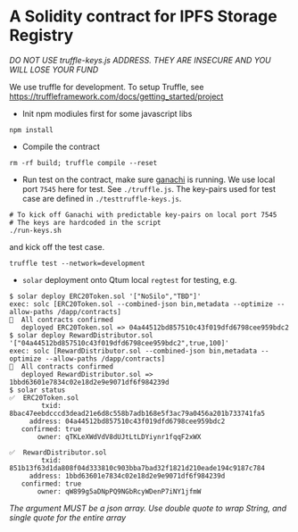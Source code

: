 # A Solidity contract for IPFS Storage Registry

*DO NOT USE truffle-keys.js ADDRESS. THEY ARE INSECURE AND YOU
WILL LOSE YOUR FUND*

We use truffle for development. To setup Truffle,
see https://truffleframework.com/docs/getting_started/project

* Init npm modiules first for some javascript libs
```
npm install
```

* Compile the contract
```
rm -rf build; truffle compile --reset
```

* Run test on the contract, make sure [ganachi](https://github.com/matr1xc0in/ganache-cli/tree/dockerize-it) is running. We use
local port `7545` here for test. See `./truffle.js`. The key-pairs used for test
case are defined in `./testtruffle-keys.js`.
```
# To kick off Ganachi with predictable key-pairs on local port 7545
# The keys are hardcoded in the script
./run-keys.sh
```
and kick off the test case.
```
truffle test --network=development
```

* `solar` deployment onto Qtum local `regtest` for testing, e.g.
```
$ solar deploy ERC20Token.sol '["NoSilo","TBD"]'
exec: solc [ERC20Token.sol --combined-json bin,metadata --optimize --allow-paths /dapp/contracts]
🚀  All contracts confirmed
   deployed ERC20Token.sol => 04a44512bd857510c43f019dfd6798cee959bdc2
$ solar deploy RewardDistributor.sol  '["04a44512bd857510c43f019dfd6798cee959bdc2",true,100]'
exec: solc [RewardDistributor.sol --combined-json bin,metadata --optimize --allow-paths /dapp/contracts]
🚀  All contracts confirmed
   deployed RewardDistributor.sol => 1bbd63601e7834c02e18d2e9e9071df6f984239d
$ solar status
✅  ERC20Token.sol
        txid: 8bac47eebdcccd3dead21e6d8c558b7adb168e5f3ac79a0456a201b733741fa5
     address: 04a44512bd857510c43f019dfd6798cee959bdc2
   confirmed: true
       owner: qTKLeXWdVdV8dUJtLtLDYiynr1fqqF2xWX

✅  RewardDistributor.sol
        txid: 851b13f63d1da808f04d333810c903bba7bad32f1821d210eade194c9187c784
     address: 1bbd63601e7834c02e18d2e9e9071df6f984239d
   confirmed: true
       owner: qW899g5aDNpPQ9NGbRcyWDenP7iNY1jfmW
```
*The argument MUST be a json array. Use double quote to wrap String, and single quote for the entire array*

